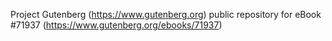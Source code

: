 Project Gutenberg (https://www.gutenberg.org) public repository
for eBook #71937 (https://www.gutenberg.org/ebooks/71937)
